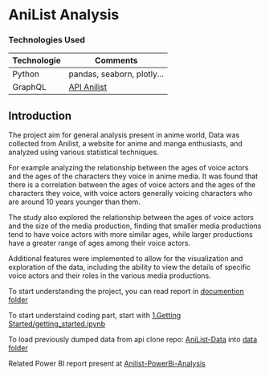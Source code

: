 # AniList Analysis

### Technologies Used

| Technologie | Comments                                                      |
|-------------|---------------------------------------------------------------|
| Python      | pandas, seaborn, plotly...                                    |
| GraphQL     | [API Anilist](https://anilist.gitbook.io/anilist-apiv2-docs/) |


## Introduction

The project aim for general analysis present in anime world, Data was collected from Anilist, a website for anime and
manga enthusiasts, and analyzed using various statistical techniques.

For example analyzing the relationship between the ages of voice actors and the ages of the characters they voice in
anime media. It was found that there is a correlation between the ages of voice actors and the ages of the characters
they voice, with voice actors generally voicing characters who are around 10 years younger than them.

The study also explored the relationship between the ages of voice actors and the size of the media production, finding
that smaller media productions tend to have voice actors with more similar ages, while larger productions have a greater
range of ages among their voice actors.

Additional features were implemented to allow for the visualization and exploration of the data, including the ability
to view the details of specific voice actors and their roles in the various media productions.


To start understanding the project, you can read report in [documention folder](./doc)

To start understaind coding part, start with [1.Getting Started/getting_started.ipynb](./1.Getting%20Started/getting_started.ipynb)

To load previously dumped data from api clone repo: [AniList-Data](https://github.com/Ahmad-Said/AniList-Data)
into [data folder](./data)

Related Power BI report present at [Anilist-PowerBi-Analysis](https://github.com/RafaelVMoraes/Anilist-PowerBi-Analysis)

